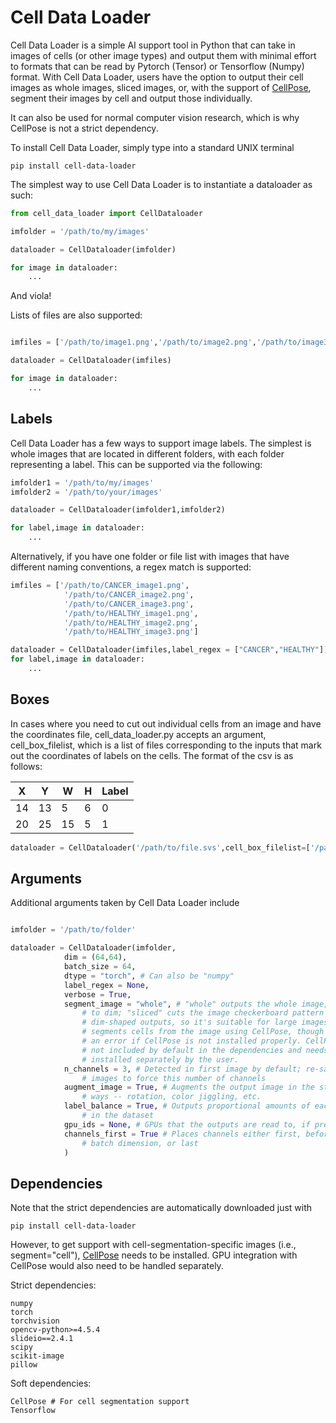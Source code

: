 Cell Data Loader
================

Cell Data Loader is a simple AI support tool in Python that can take in images of cells (or other image types) and output them with minimal effort to formats that can be read by Pytorch (Tensor) or Tensorflow (Numpy) format. With Cell Data Loader, users have the option to output their cell images as whole images, sliced images, or, with the support of [CellPose](https://github.com/MouseLand/cellpose), segment their images by cell and output those individually.

It can also be used for normal computer vision research, which is why CellPose is not a strict dependency.

To install Cell Data Loader, simply type into a standard UNIX terminal

    pip install cell-data-loader

The simplest way to use Cell Data Loader is to instantiate a dataloader as such:

~~~python
from cell_data_loader import CellDataloader

imfolder = '/path/to/my/images'

dataloader = CellDataloader(imfolder)

for image in dataloader:
	...
~~~

And viola!

Lists of files are also supported:

~~~python

imfiles = ['/path/to/image1.png','/path/to/image2.png','/path/to/image3.png']

dataloader = CellDataloader(imfiles)

for image in dataloader:
	...
~~~

Labels
------

Cell Data Loader has a few ways to support image labels. The simplest is whole images that are located in different folders, with each folder representing a label. This can be supported via the following:

~~~python
imfolder1 = '/path/to/my/images'
imfolder2 = '/path/to/your/images'

dataloader = CellDataloader(imfolder1,imfolder2)

for label,image in dataloader:
	...
~~~

Alternatively, if you have one folder or file list with images that have different naming conventions, a regex match is supported:

~~~python
imfiles = ['/path/to/CANCER_image1.png',
			'/path/to/CANCER_image2.png',
			'/path/to/CANCER_image3.png',
			'/path/to/HEALTHY_image1.png',
			'/path/to/HEALTHY_image2.png',
			'/path/to/HEALTHY_image3.png']

dataloader = CellDataloader(imfiles,label_regex = ["CANCER","HEALTHY"])
for label,image in dataloader:
	...
~~~

Boxes
-----

In cases where you need to cut out individual cells from an image and have the coordinates file, cell_data_loader.py accepts an argument, cell_box_filelist, which is a list of files corresponding to the inputs that mark out the coordinates of labels on the cells. The format of the csv is as follows:

| X  | Y   | W  | H | Label |
| -  | -   | -  | - | ----- |
| 14 | 13  | 5  | 6 | 0     |
| 20 | 25  | 15 | 5 | 1     |


~~~python
dataloader = CellDataloader('/path/to/file.svs',cell_box_filelist=['/path/to/boxfile.csv'])
~~~

Arguments
---------

Additional arguments taken by Cell Data Loader include

~~~python

imfolder = '/path/to/folder'

dataloader = CellDataloader(imfolder,
			dim = (64,64),
			batch_size = 64,
			dtype = "torch", # Can also be "numpy"
			label_regex = None,
			verbose = True,
			segment_image = "whole", # "whole" outputs the whole image, resized
				# to dim; "sliced" cuts the image checkerboard pattern into
				# dim-shaped outputs, so it's suitable for large images; "cell"
				# segments cells from the image using CellPose, though it throws
				# an error if CellPose is not installed properly. CellPose is
				# not included by default in the dependencies and needs to be
				# installed separately by the user.
			n_channels = 3, # Detected in first image by default; re-samples all
				# images to force this number of channels
			augment_image = True, # Augments the output image in the standard
				# ways -- rotation, color jiggling, etc.
			label_balance = True, # Outputs proportional amounts of each label
				# in the dataset
			gpu_ids = None, # GPUs that the outputs are read to, if present.
			channels_first = True # Places channels either first, before the
				# batch dimension, or last
			)
~~~


Dependencies
------------

Note that the strict dependencies are automatically downloaded just with

	pip install cell-data-loader

However, to get support with cell-segmentation-specific images (i.e., segment="cell"), [CellPose](https://github.com/MouseLand/cellpose) needs to be installed. GPU integration with CellPose would also need to be handled separately.

Strict dependencies:

	numpy
	torch
	torchvision
	opencv-python>=4.5.4
	slideio==2.4.1
	scipy
	scikit-image
	pillow

Soft dependencies:

	CellPose # For cell segmentation support
	Tensorflow

